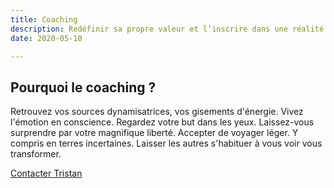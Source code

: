 ```yaml
---
title: Coaching
description: Redéfinir sa propre valeur et l’inscrire dans une réalité
date: 2020-05-10

---
```

## Pourquoi le coaching ?

Retrouvez vos sources dynamisatrices, vos gisements d'énergie. Vivez l'émotion en conscience. Regardez votre but dans les yeux. Laissez-vous surprendre par votre magnifique liberté. Accepter de voyager léger. Y compris en terres incertaines. Laisser les autres s'habituer à vous voir vous transformer.

[Contacter Tristan](mailto:tdefommervault@qualia-management.com)